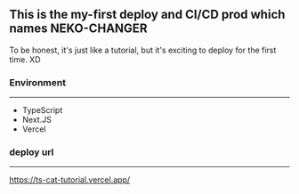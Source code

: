 ## This is the my-first deploy and CI/CD prod which names NEKO-CHANGER
To be honest, it's just like a tutorial, but it's exciting to deploy for the first time. XD

### Environment
* * *
- TypeScript
- Next.JS
- Vercel

### deploy url
* * *
https://ts-cat-tutorial.vercel.app/
